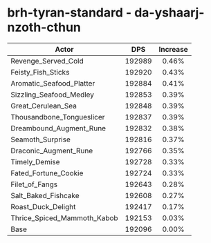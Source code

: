 # brh-tyran-standard - da-yshaarj-nzoth-cthun
| Actor | DPS | Increase |
|---|:---:|:---:|
|Revenge_Served_Cold|192989|0.46%|
|Feisty_Fish_Sticks|192920|0.43%|
|Aromatic_Seafood_Platter|192884|0.41%|
|Sizzling_Seafood_Medley|192853|0.39%|
|Great_Cerulean_Sea|192848|0.39%|
|Thousandbone_Tongueslicer|192837|0.39%|
|Dreambound_Augment_Rune|192832|0.38%|
|Seamoth_Surprise|192816|0.37%|
|Draconic_Augment_Rune|192766|0.35%|
|Timely_Demise|192728|0.33%|
|Fated_Fortune_Cookie|192724|0.33%|
|Filet_of_Fangs|192643|0.28%|
|Salt_Baked_Fishcake|192608|0.27%|
|Roast_Duck_Delight|192417|0.17%|
|Thrice_Spiced_Mammoth_Kabob|192153|0.03%|
|Base|192096|0.00%|
